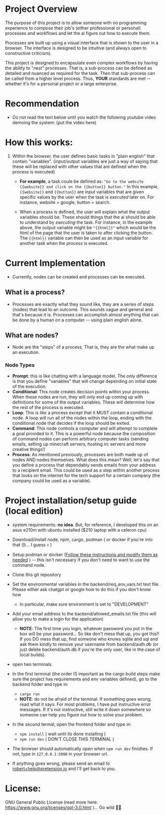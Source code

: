# Project Overview
The purpose of this project is to allow someone with no programming experience to compose their job's (either professional or personal) processes and workflows and let the ai figure out how to execute them.

Processes are built up using a visual interface that is shown to the user in a browser. The interface is designed to be intuitive (and always open to constructive criticism).

This project is designed to encapsulate even complex workflows by having the ability to "nest" processes. That is, a sub-process can be defined as detailed and nuanced as required for the task. Then that sub-process can be called from a higher level process. Thus, **YOUR** standards are met -- whether it's for a personal project or a large enterprise.

# Recommendation
* Do not read the text below until you watch the following youtube video demoing the system: (put the video here)

# How this works:
1. Within the browser, the user defines basic tasks in "plain english" that contain "variables". (input/output variables are just a way of saying that these will be replaced with other values that are defined when the process is executed)
   - **For example**, a task coule be defined as: `"Go to the website {{website}} and click on the {{button}} button."` In this example, `{{website}}` and `{{button}}` are input variables that are given specific values by the user when the task is _executed_ later on. For instance, website = google, button = search.

   - When a process is defined, the user will explain what the output variables should be. These should things that the ai should be able to understand by _executing_ the task. For instance, in the example above, the output variable might be `"{{html}}"` which would be the html of the page that the user is taken to after clicking the button. The `{{html}}` variable can then be used as an input variable for another task when the _process_ is executed.

# Current Implementation
- Currently, nodes can be created and processes can be executed.

## What is a process?
- Processes are exactly what they sound like, they are a series of steps (nodes) that lead to an outcome. This sounds vague and general and that's because it is. Processes can accomplish almost anything that can be done by a human on a computer -- using plain english alone.

## What are nodes?
- Node are the "steps" of a process. That is, they are the what make up an execution.

### Node Types 
- **Prompt**: this is like chatting with a language model. The only difference is that you define "variables" that will change depending on initial state of the execution.
- **Conditional**: This node creates decision points within your process. When these nodes are run, they will only end up coming up with definitions for some of the output variables. These will determine how the rest of the process is executed.
- **Loop**: This is *like* a process except that it MUST contain a conditional node. A loop will run all of the nodes within the loop, ending with the conditional node that decides if the loop should be exited.
- **Command**: This node controls a computer and will attempt to complete a goal provided to it. This is a powerful node because the composition of command nodes can perform arbitrary computer tasks (sending emails, setting up minecraft servers, hosting irc servers and more creative things!)
- **Process**: As mentioned previously, processes are both made up of nodes AND nodes themselves. What does this mean? Well, let's say that you define a process that dependably sends emails from your address to a recipient email. This could be used as a step within another process that looks on the internet for the tech support for a certain company (the company could be used as a variable). 

# Project installation/setup guide (local edition)
- system requirements: **no idea**. But, for reference, I developed this on an asus e210m with ubuntu installed ($210 laptop with a celeron cpu)
- Download/install node, npm, cargo, podman ( or docker if you're into that 😒... I guess 💀 )
- Setup podman or docker ([Follow these instructions and modify them as needed](https://chat.openai.com/share/419b50ef-ee4a-4f57-a13e-96927f1fd24e) ) -- this isn't  necessary if you don't need to want to use the command node.
- Clone this git repository
- Set the environmental variables in the backend/req_env_vars.txt text file. Please either ask chatgpt or google how to do this if you don't know how
   - In particular, make sure environment is set to "DEVELOPMENT" 
- Add your email address to the backend/allowed_emails.txt file (this will allow you to make a login for the application)
   - **NOTE**: The first time you login, whatever password you put in the box will be your password... So like don't mess that up, you got this!! If you DO mess that up, find someone who knows sqlite and sql and ask them kindly to remove your username from backend/auth.db (or just delete backend/auth.db if you're the only user, like in the case of local builds).
- open two terminals. 

- In the first terminal (the order IS important as the cargo build steps make sure the project has requirements and env variables defined), go to the backend folder and type in:
   - `cargo run`
   - **NOTE**: do not be afraid of the terminal. If something goes wrong, read what it says. For most problems, I have put instructive error messages. If it's not instructive, still write it down somewhere so someone can help you figure out how to solve your problem.

- In the second termal, open the frontend folder and type in:
   - `npm install`
   ( wait until its done installing )
   - `npm run dev`
   ( DON'T CLOSE THIS TERMINAL )

- The browser should automatically open when `npm run dev` finishes. If not, type in `127.0.0.1:5000` in your browser url.

- If anything goes wrong, please send an email to robert+help@pretension.io and I'll get back to you. 

# License:
GNU General Public License (read more here: https://www.gnu.org/licenses/gpl-3.0.html )... Go wild 🍾🥂. 

